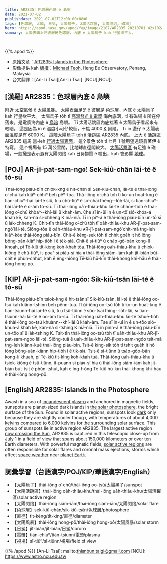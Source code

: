 ```yaml
---
title: AR2835：色球層內底 ê 島嶼
date: 2021-07-02
publishdate: 2021-07-02T12:00:00+0800
tags: [色球層, 太陽, 日冕, 太陽烏子, 太陽活跳區, 太陽閃焰, 磁場]
hero: https://apod.nasa.gov/apod/fap/image/2107/AR2835_20210701_W2x1024.jpg
summary: 太陽表面上光彼層是色球層，內底 ê 太陽烏子 kah 行星欲平大。

---
```


{{% apod %}}

- 原始文章：[AR2835: Islands in the Photosphere](https://apod.nasa.gov/apod/ap210702.html)
- 影像提供 kah [版權][copyright]：[Michael Teoh](https://earthsky.org/earthsky-community-photos/?filter_1_3=Michael&filter_1_6=Teoh&mode=all), Heng Ee Observatory, Penang, Malaysia
- 台文翻譯：[An-Li Tsai][An-Li Tsai] ([NCU][NCU])

## [漢羅] AR2835：色球層內底 ê 島嶼
附近 [太空氣候][space weather] ê 太陽風暴。
太陽表面足光 ê 彼層是 [色球層][the solar photosphere]，內底 ê 太陽烏子 kah 行星欲平大。
太陽烏子 to̍h tī [高溫發光 ê 電漿][incandescent plasma] 海內底泅，tī 有磁場 ê 所在停落來，是電漿海內底 ê [烏暗][dark] 島嶼。
Tī 太陽活跳區內底揣著 ê 太陽烏子看起來有較暗。
這是因為 in ê 溫度小可仔較低，干焦 4000 [K][kelvins] 爾爾。
Tī in 邊仔 ê 太陽表面溫度是有 6000 K。
這陣太陽烏子 to̍h tī 活跳區 AR2835 內底。
上大 ê 活跳區 AR2835 這馬 當-leh [行過太陽表面][now crossing the Sun]。
這个景色 to̍h tī 七月 1 號用望遠鏡翕著伊 ê 特寫。
這个視場有 15 萬公里闊，比地球直徑閣較大。
[太陽活跳區][solar active regions] 有足強 ê 磁場，一般攏是表示遐有太陽閃焰 kah 日冕物質 ê 噴出，kah 會影響 [地球][planet Earth]。

## [POJ] AR-jī-pat-sam-ngó͘: Sek-kiû-chân lāi-té ê tó-sū
Thài-iông piáu-bīn chiok-kng ê hit-chân sī Sek-kiû-chân, lāi-té ê thài-iông o͘-chú kah kiâⁿ-chhiⁿ beh pêⁿ-tōa.
Thài-iông o͘-chú to̍h tī ko-un hoat-kng ê tiān-chiuⁿ-hái lāi-té siû, tī ū chû-tiûⁿ ê só͘-chāi thêng--lo̍h-lâi, sī tiān-chiuⁿ-hái lāi-té ê o͘-àm tó-sū.
Tī thài-iông oa̍h-thiàu-khu lāi-té chhōe-tio̍h ê thài-iông o͘-chú khòaⁿ--khí-lâi ū khah-àm.
Che sī in-ūi in ê un-tō͘ sió-khóa-á khah kē, kan-na sì-chheng K niā-niā.
Tī in piⁿ-á ê thài-iông piáu-bīn un-tō͘ sī ū la̍k-chheng K.
Chit-tīn thài-iông o͘-chú to̍h tī oa̍h-thiàu-khu AR-jī-pat-sam-ngó͘ lāi-té.
Siōng-tōa ê oa̍h-thiàu-khu AR-jī-pat-sam-ngó͘ chit-má tng-leh kiâⁿ-kòe thài-iông piáu-bīn.
Chit-ê kéng-sek to̍h tī chhit goe̍h it hō iōng bōng-oán-kiàⁿ hip-tio̍h i ê te̍k-siá.
Chit-ê sī-tiûⁿ ū cha̍p-gō͘-bān kong-lí khoah, pí Tē-kiû ti̍t-kèng koh-khah tōa.
Thài-iông oa̍h-thiàu-khu ū chiok-kiông ê chû-tiûⁿ, it-poaⁿ sī piáu-sī hia ū thài-iông siám-iām kah ji̍t-bián bu̍t-chit ê phùn-chhut, kah ē éng-hióng Tē-kiû hū-kīn thài-khong khì-hāu ê thài-iông hong-pō.




## [KIP] AR-jī-pat-sam-ngóo: Sik-kiû-tsân lāi-té ê tó-sū
Thài-iông piáu-bīn tsiok-kng ê hit-tsân sī Sik-kiû-tsân, lāi-té ê thài-iông oo-tsú kah kiânn-tshinn beh pênn-tuā.
Thài-iông oo-tsú to̍h tī ko-un huat-kng ê tiān-tsiunn-hái lāi-té siû, tī ū tsû-tiûnn ê sóo-tsāi thîng--lo̍h-lâi, sī tiān-tsiunn-hái lāi-té ê oo-àm tó-sū.
Tī thài-iông ua̍h-thiàu-khu lāi-té tshuē-tio̍h ê thài-iông oo-tsú khuànn--khí-lâi ū khah-àm.
Tse sī in-uī in ê un-tōo sió-khuá-á khah kē, kan-na sì-tshing K niā-niā.
Tī in pinn-á ê thài-iông piáu-bīn un-tōo sī ū la̍k-tshing K.
Tsit-tīn thài-iông oo-tsú to̍h tī ua̍h-thiàu-khu AR-jī-pat-sam-ngóo lāi-té.
Siōng-tuā ê ua̍h-thiàu-khu AR-jī-pat-sam-ngóo tsit-má tng-leh kiânn-kuè thài-iông piáu-bīn.
Tsit-ê kíng-sik to̍h tī tshit gue̍h it hō iōng bōng-uán-kiànn hip-tio̍h i ê ti̍k-siá.
Tsit-ê sī-tiûnn ū tsa̍p-gōo-bān kong-lí khuah, pí Tē-kiû ti̍t-kìng koh-khah tuā.
Thài-iông ua̍h-thiàu-khu ū tsiok-kiông ê tsû-tiûnn, it-puann sī piáu-sī hia ū thài-iông siám-iām kah ji̍t-bián bu̍t-tsit ê phùn-tshut, kah ē íng-hióng Tē-kiû hū-kīn thài-khong khì-hāu ê thài-iông hong-pō.





## [English] AR2835: Islands in the Photosphere
Awash in a sea of [incandescent plasma][incandescent plasma] and anchored in magnetic fields, sunspots are planet-sized dark islands in [the solar photosphere][the solar photosphere], the bright surface of the Sun.
Found in solar active regions, sunspots look [dark][dark] only because they are slightly cooler though, with temperatures of about 4,000 [kelvins][kelvins] compared to 6,000 kelvins for the surrounding solar surface.
This group of sunspots lie in active region AR2835.
The largest active region [now crossing the Sun][now crossing the Sun], AR2835 is captured in this telescopic close-up from July 1 in a field of view that spans about 150,000 kilometers or over ten Earth diameters.
With powerful magnetic fields, [solar active regions][solar active regions] are often responsible for solar flares and coronal mass ejections, storms which affect [space weather][space weather] near [planet Earth][planet Earth].





## 詞彙學習（台語漢字/POJ/KIP/華語漢字/English）


- 【太陽烏子】thài-iông o͘-chú/thài-iông oo-tsú/太陽黑子/sunspot
- 【太陽活跳區】thài-iông oa̍h-thiàu-khu/thài-iông ua̍h-thiàu-khu/太陽活躍區/solar active region
- 【太陽閃焰】thài-iông siám-iām/thài-iông siám-iām/太陽閃焰/solar flare
- 【色球層】sek-kiû-chân/sik-kiû-tsân/色球層/photosphere
- 【直徑】ti̍t-kèng/ti̍t-kìng/直徑/diameter
- 【太陽風暴】thài-iông hong-pō/thài-iông hong-pō/太陽風暴/solar storm
- 【日冕】ji̍t-bián/ji̍t-bián/日冕/corona
- 【電漿】tiān-chiuⁿ/tiān-tsiunn/電漿/plasma
- 【視場】sī-tiûⁿ/sī-tiûnn/視場/field of view




{{% /apod %}}
[An-Li Tsai]: mailto:thianbun.taigi@gmail.com
[NCU]: https://www.astro.ncu.edu.tw

[copyright]: https://apod.nasa.gov/apod/fap/lib/about_apod.html#srapply


[incandescent plasma]:https://www.pbs.org/wgbh/nova/labs/lab/sun/
[the solar photosphere]:https://www.nasa.gov/mission_pages/iris/multimedia/layerzoo.html
[dark]:http://image.gsfc.nasa.gov/poetry/venus/q142.html
[kelvins]:https://en.wikipedia.org/wiki/Kelvin
[now crossing the Sun]:https://sdo.gsfc.nasa.gov/
[solar active regions]:https://scied.ucar.edu/learning-zone/sun-space-weather/sun-active-region
[space weather]:https://spaceplace.nasa.gov/spaceweather/en/
[planet Earth]:https://www.spaceweather.com/
